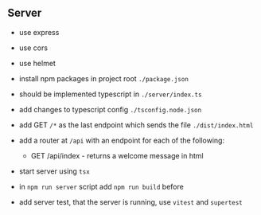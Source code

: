 ## Server

- use express
- use cors
- use helmet

- install npm packages in project root `./package.json`
- should be implemented typescript in `./server/index.ts`
- add changes to typescript config `./tsconfig.node.json`

- add GET `/*` as the last endpoint which sends the file `./dist/index.html`

- add a router at `/api` with an endpoint for each of the following:
  - GET /api/index - returns a welcome message in html

- start server using `tsx`
- in `npm run server` script add `npm run build` before

- add server test, that the server is running, use `vitest` and `supertest`
